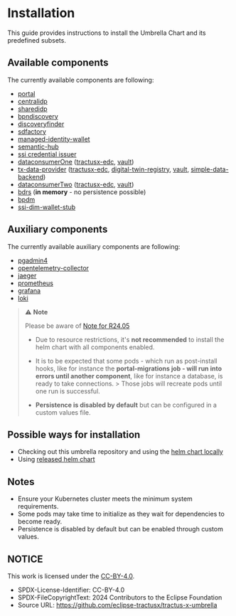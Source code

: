 # Installation

This guide provides instructions to install the Umbrella Chart and its predefined subsets.

## Available components

The currently available components are following:

- [portal](https://github.com/eclipse-tractusx/portal/tree/portal-2.4.0)
- [centralidp](https://github.com/eclipse-tractusx/portal-iam/tree/v4.1.0)
- [sharedidp](https://github.com/eclipse-tractusx/portal-iam/tree/v4.1.0)
- [bpndiscovery](https://github.com/eclipse-tractusx/sldt-bpn-discovery/tree/bpndiscovery-0.5.1)
- [discoveryfinder](https://github.com/eclipse-tractusx/sldt-discovery-finder/tree/discoveryfinder-0.5.1)
- [sdfactory](https://github.com/eclipse-tractusx/sd-factory/tree/sdfactory-2.1.24)
- [managed-identity-wallet](https://github.com/eclipse-tractusx/managed-identity-wallet/tree/v0.4.0)
- [semantic-hub](https://github.com/eclipse-tractusx/sldt-semantic-hub/tree/semantic-hub-0.5.0)
- [ssi credential issuer](https://github.com/eclipse-tractusx/ssi-credential-issuer/tree/v1.3.0)
- [dataconsumerOne](https://github.com/eclipse-tractusx/tractus-x-umbrella/tree/main/charts/tx-data-provider) ([tractusx-edc](https://github.com/eclipse-tractusx/tractusx-edc/tree/0.7.1), [vault](https://github.com/hashicorp/vault-helm/tree/v0.20.0))
- [tx-data-provider](https://github.com/eclipse-tractusx/tractus-x-umbrella/tree/main/charts/tx-data-provider) ([tractusx-edc](https://github.com/eclipse-tractusx/tractusx-edc/tree/0.7.1), [digital-twin-registry](https://github.com/eclipse-tractusx/sldt-digital-twin-registry/tree/digital-twin-registry-0.6.3), [vault](https://github.com/hashicorp/vault-helm/tree/v0.20.0), [simple-data-backend](https://github.com/eclipse-tractusx/tractus-x-umbrella/tree/main/charts/simple-data-backend))
- [dataconsumerTwo](https://github.com/eclipse-tractusx/tractus-x-umbrella/tree/main/charts/tx-data-provider) ([tractusx-edc](https://github.com/eclipse-tractusx/tractusx-edc/tree/0.7.1), [vault](https://github.com/hashicorp/vault-helm/tree/v0.20.0))
- [bdrs](https://github.com/eclipse-tractusx/bpn-did-resolution-service/tree/0.5.2) (**in memory** - no persistence possible)
- [bpdm](https://github.com/eclipse-tractusx/bpdm/tree/release/6.2.x)
- [ssi-dim-wallet-stub](https://github.com/eclipse-tractusx/ssi-dim-wallet-stub/releases/tag/ssi-dim-wallet-stub-0.1.2)

## Auxiliary components

The currently available auxiliary components are following:

- [pgadmin4](https://artifacthub.io/packages/helm/runix/pgadmin4/1.25.0)
- [opentelemetry-collector](https://github.com/open-telemetry/opentelemetry-helm-charts/tree/opentelemetry-collector-0.90.0)
- [jaeger](https://github.com/jaegertracing/helm-charts/tree/jaeger-3.0.7)
- [prometheus](https://github.com/prometheus-community/helm-charts/tree/prometheus-27.1.08)
- [grafana](https://github.com/grafana/helm-charts/tree/grafana-8.10.1)
- [loki](https://github.com/grafana/loki/tree/helm-loki-6.27.0)

> :warning: **Note**
>
> Please be aware of [Note for R24.05](/docs/user/note-r2405-onwards)
>
> - Due to resource restrictions, it's **not recommended** to install the helm chart with all components enabled.
>
> - It is to be expected that some pods - which run as post-install hooks, like for instance the **portal-migrations job - will run into errors until another component**, like for instance a database, is ready to take connections.
    > Those jobs will recreate pods until one run is successful.
>
> - **Persistence is disabled by default** but can be configured in a custom values file.

## Possible ways for installation

- Checking out this umbrella repository and using the [helm chart locally](local-repository.md)
- Using [released helm chart](released-chart.md)

## Notes

- Ensure your Kubernetes cluster meets the minimum system requirements.
- Some pods may take time to initialize as they wait for dependencies to become ready.
- Persistence is disabled by default but can be enabled through custom values.

## NOTICE

This work is licensed under the [CC-BY-4.0](https://creativecommons.org/licenses/by/4.0/legalcode).

* SPDX-License-Identifier: CC-BY-4.0
* SPDX-FileCopyrightText: 2024 Contributors to the Eclipse Foundation
* Source URL: <https://github.com/eclipse-tractusx/tractus-x-umbrella>
